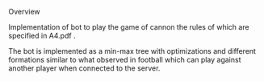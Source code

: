Overview 

Implementation of bot to play the game of cannon the rules of which are specified in A4.pdf . 

The bot is implemented as a min-max tree with optimizations and different formations similar to what observed in football which can play against
another player when connected to the server.
